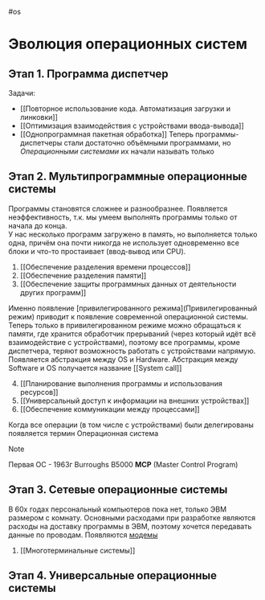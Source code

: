 #os
# Эволюция операционных систем
## Этап 1. Программа диспетчер
Задачи:
- [[Повторное использование кода. Автоматизация загрузки и линковки]]
- [[Оптимизация взаимодействия с устройствами ввода-вывода]]
- [[Однопрограммная пакетная обработка]] 
Теперь программы-диспетчеры стали достаточно объёмными программами, но _Операционными системами_ их начали называть только
## Этап 2. Мультипрограммные операционные системы
Программы становятся сложнее и разнообразнее. Появляется неэффективность, т.к. мы умеем выполнять программы только от начала до конца.  
У нас несколько программ загружено в память, но выполняется только одна, причём она почти никогда не использует одновременно все блоки и что-то простаивает (ввод-вывод или CPU). 

1. [[Обеспечение разделения времени процессов]]
2. [[Обеспечение разделения памяти]]
3. [[Обеспечение защиты программных данных от деятельности других программ]]

Именно появление [привилегированного режима](Привилегированный режим) приводит к появление современной операционной системы. Теперь только в привилегированном режиме можно обращаться к памяти, где хранится обработчик прерываний (через который идёт всё взаимодействие с устройствами), поэтому все программы, кроме диспетчера, теряют возможность работать с устройствами напрямую. 
Появляется абстракция между OS и Hardware. Абстракция между Software и OS получается название [[System call]] 

4. [[Планирование выполнения программы и использования ресурсов]]
5. [[Универсальный доступ к информации на внешних устройствах]]
6. [[Обеспечение коммуникации между процессами]]

Когда все операции (в том числе с устройствами) были делегированы появляется термин Операционная система

> [!note]
> Первая ОС - 1963г Burroughs B5000 **MCP** (Master Control Program)
## Этап 3. Сетевые операционные системы
В 60х годах персональный компьютеров пока нет, только ЭВМ размером с комнату. 
Основными расходами при разработке являются расходы на доставку программы в ЭВМ, поэтому хочется передавать данные по проводам. Появляются [модемы](Модем) 

1. [[Многотерминальные системы]]
## Этап 4. Универсальные операционные системы

